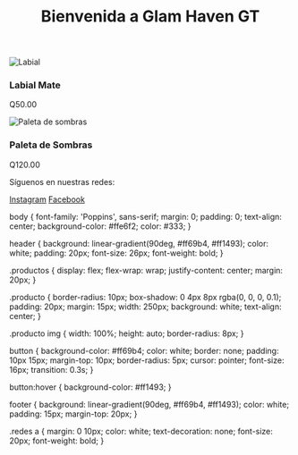 <!DOCTYPE html>
<html lang="es">
<head>
    <meta charset="UTF-8">
    <meta name="viewport" content="width=device-width, initial-scale=1.0">
    <link rel="stylesheet" href="style.css">
</head>
<body>
    <header>
        <h1>Bienvenida a Glam Haven GT</h1>
    </header>
    <section class="productos">
        <div class="producto">
            <img src="images/labial.jpg" alt="Labial">
            <h3>Labial Mate</h3>
            <p>Q50.00</p>
        </div>
        <div class="producto">
            <img src="images/sombras.jpg" alt="Paleta de sombras">
            <h3>Paleta de Sombras</h3>
            <p>Q120.00</p>
        </div>
    </section>
    <footer>
        <p>Síguenos en nuestras redes:</p>
        <div class="redes">
            <a href="https://www.instagram.com/glam_haven_gt" target="_blank">Instagram</a>
            <a href="#">Facebook</a>
        </div>
    </footer>
</body>
</html>

body {
    font-family: 'Poppins', sans-serif;
    margin: 0;
    padding: 0;
    text-align: center;
    background-color: #ffe6f2;
    color: #333;
}

header {
    background: linear-gradient(90deg, #ff69b4, #ff1493);
    color: white;
    padding: 20px;
    font-size: 26px;
    font-weight: bold;
}

.productos {
    display: flex;
    flex-wrap: wrap;
    justify-content: center;
    margin: 20px;
}

.producto {
    border-radius: 10px;
    box-shadow: 0 4px 8px rgba(0, 0, 0, 0.1);
    padding: 20px;
    margin: 15px;
    width: 250px;
    background: white;
    text-align: center;
}

.producto img {
    width: 100%;
    height: auto;
    border-radius: 8px;
}

button {
    background-color: #ff69b4;
    color: white;
    border: none;
    padding: 10px 15px;
    margin-top: 10px;
    border-radius: 5px;
    cursor: pointer;
    font-size: 16px;
    transition: 0.3s;
}

button:hover {
    background-color: #ff1493;
}

footer {
    background: linear-gradient(90deg, #ff69b4, #ff1493);
    color: white;
    padding: 15px;
    margin-top: 20px;
}

.redes a {
    margin: 0 10px;
    color: white;
    text-decoration: none;
    font-size: 20px;
    font-weight: bold;
}

